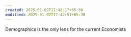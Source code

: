 ```yaml
---
created: 2025-01-02T17:42:17+05:30
modified: 2025-01-02T17:42:51+05:30
---
```


Demographics is the only lens for the current Economists
